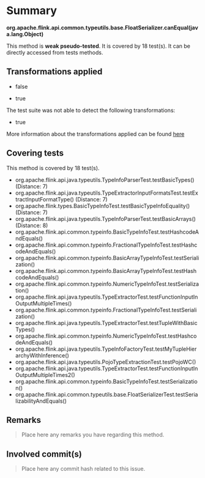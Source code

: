 # Summary
**org.apache.flink.api.common.typeutils.base.FloatSerializer.canEqual(java.lang.Object)**

This method is **weak pseudo-tested**.
It is covered by 18 test(s). It can be directly accessed from tests methods.


## Transformations applied

- false

- true


The test suite was not able to detect the following transformations:
 * true 


More information about the transformations applied can be found [here](https://github.com/STAMP-project/pitest-descartes)

## Covering tests
This method is covered by 18 test(s).
* org.apache.flink.api.java.typeutils.TypeInfoParserTest.testBasicTypes() (Distance: 7)
* org.apache.flink.api.java.typeutils.TypeExtractorInputFormatsTest.testExtractInputFormatType() (Distance: 7)
* org.apache.flink.types.BasicTypeInfoTest.testBasicTypeInfoEquality() (Distance: 7)
* org.apache.flink.api.java.typeutils.TypeInfoParserTest.testBasicArrays() (Distance: 8)
* org.apache.flink.api.common.typeinfo.BasicTypeInfoTest.testHashcodeAndEquals()
* org.apache.flink.api.common.typeinfo.FractionalTypeInfoTest.testHashcodeAndEquals()
* org.apache.flink.api.common.typeinfo.BasicArrayTypeInfoTest.testSerialization()
* org.apache.flink.api.common.typeinfo.BasicArrayTypeInfoTest.testHashcodeAndEquals()
* org.apache.flink.api.common.typeinfo.NumericTypeInfoTest.testSerialization()
* org.apache.flink.api.java.typeutils.TypeExtractorTest.testFunctionInputInOutputMultipleTimes()
* org.apache.flink.api.common.typeinfo.FractionalTypeInfoTest.testSerialization()
* org.apache.flink.api.java.typeutils.TypeExtractorTest.testTupleWithBasicTypes()
* org.apache.flink.api.common.typeinfo.NumericTypeInfoTest.testHashcodeAndEquals()
* org.apache.flink.api.java.typeutils.TypeInfoFactoryTest.testMyTupleHierarchyWithInference()
* org.apache.flink.api.java.typeutils.PojoTypeExtractionTest.testPojoWC()
* org.apache.flink.api.java.typeutils.TypeExtractorTest.testFunctionInputInOutputMultipleTimes2()
* org.apache.flink.api.common.typeinfo.BasicTypeInfoTest.testSerialization()
* org.apache.flink.api.common.typeutils.base.FloatSerializerTest.testSerializabilityAndEquals()


## Remarks
> Place here any remarks you have regarding this method.

## Involved commit(s)

> Place here any commit hash related to this issue.
